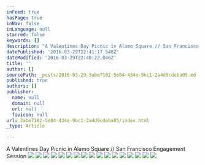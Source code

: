```yaml
---
inFeed: true
hasPage: true
inNav: false
inLanguage: null
starred: false
keywords: []
description: "A Valentines Day Picnic in Alamo Square // San Francisco Engagement Session\_"
datePublished: '2016-03-29T22:41:17.548Z'
dateModified: '2016-03-29T22:40:22.046Z'
title: ''
author: []
sourcePath: _posts/2016-03-29-3abe7102-5e84-434e-9bc1-2a4d9cdeba05.md
published: true
authors: []
publisher:
  name: null
  domain: null
  url: null
  favicon: null
url: 3abe7102-5e84-434e-9bc1-2a4d9cdeba05/index.html
_type: Article

---
```

A Valentines Day Picnic in Alamo Square // San Francisco Engagement Session ![](https://s3-us-west-2.amazonaws.com/the-grid-img/p/ced51a59a48b6c51cdd0c47ce51518933981c5be.jpg)
![](https://s3-us-west-2.amazonaws.com/the-grid-img/p/665fb0a988ce1a7d435e30797f3ce70824a2f1ed.jpg)
![](https://s3-us-west-2.amazonaws.com/the-grid-img/p/a25706fb7e47ed96b1a59844f8fbb46f04c06053.jpg)
![](https://s3-us-west-2.amazonaws.com/the-grid-img/p/84f70ec9b76e28d2d0b2ff72de4405cd27077d70.jpg)
![](https://s3-us-west-2.amazonaws.com/the-grid-img/p/c1e23df9751dad75386ec9de617138e8b3327344.jpg)
![](https://the-grid-user-content.s3-us-west-2.amazonaws.com/5b71ee8b-c599-431f-8f27-9b31d7b0d817.jpg)
![](https://the-grid-user-content.s3-us-west-2.amazonaws.com/8a08a8a8-1d0d-449e-9ba5-cf43bfb49860.jpg)
![](https://the-grid-user-content.s3-us-west-2.amazonaws.com/4a7a6e62-3c19-4887-b614-036a2ef20c24.jpg)
![](https://the-grid-user-content.s3-us-west-2.amazonaws.com/62acbcd4-0ac2-40c2-a981-b0405adb302e.jpg)
![](https://the-grid-user-content.s3-us-west-2.amazonaws.com/b005e4e2-b058-41e6-b1c6-8fc5fae53482.jpg)
![](https://the-grid-user-content.s3-us-west-2.amazonaws.com/cc73a145-0545-4bc9-a2ea-65572ae0152a.jpg)
![](https://the-grid-user-content.s3-us-west-2.amazonaws.com/0af39426-8545-4104-8eb1-d4c6e87034d5.jpg)
![](https://the-grid-user-content.s3-us-west-2.amazonaws.com/68f7e7a2-a3f4-4903-9a13-c22388b3d276.jpg)
![](https://the-grid-user-content.s3-us-west-2.amazonaws.com/af943af8-516e-410f-8116-6e0e3a0a677e.jpg)
![](https://the-grid-user-content.s3-us-west-2.amazonaws.com/1f1f07f9-5119-49ae-abe2-e4dc67cbe088.jpg)
![](https://the-grid-user-content.s3-us-west-2.amazonaws.com/993cdc47-5de6-4fd5-aaf9-bd602a2794d7.jpg)
![](https://the-grid-user-content.s3-us-west-2.amazonaws.com/67f855a4-7b7e-40c5-8144-c71fd9bff204.jpg)